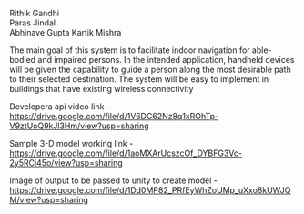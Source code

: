 Rithik Gandhi  
Paras Jindal   
Abhinave Gupta 
Kartik Mishra     

The main goal of this system is to facilitate indoor navigation for able-bodied and impaired persons. In the intended application, handheld devices will be given the capability to guide a person along the most desirable path to their selected destination. The system will be easy to implement in buildings that have existing wireless connectivity

Developera api video link - https://drive.google.com/file/d/1V6DC62Nz8q1xROhTp-V9ztUoQ9kJl3Hm/view?usp=sharing

Sample 3-D model working link - https://drive.google.com/file/d/1aoMXArUcszcOf_DYBFG3Vc-2y5RCi45o/view?usp=sharing

Image of output to be passed to unity to create model - https://drive.google.com/file/d/1Dd0MP82_PRfEyWhZoUMp_uXxo8kUWJQM/view?usp=sharing 
